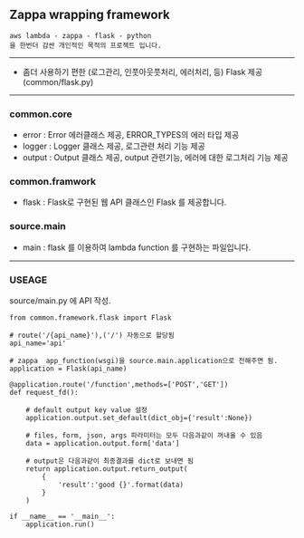 ## Zappa wrapping framework

    aws lambda - zappa - flask - python 
    을 한번더 감싼 개인적인 목적의 프로젝트 입니다. 

----

- 좀더 사용하기 편한 (로그관리, 인풋아웃풋처리, 에러처리, 등) Flask 제공 (common/flask.py)


----


### common.core
- error : Error 에러클래스 제공, ERROR_TYPES의 에러 타입 제공
- logger : Logger 클래스 제공, 로그관련 처리 기능 제공
- output : Output 클래스 제공, output 관련기능, 에러에 대한 로그처리 기능 제공

### common.framwork  

- flask : Flask로 구현된 웹 API 클래스인 Flask 를 제공합니다.  

### source.main

- main : flask 를 이용하여 lambda function 를 구현하는 파일입니다.  

---

### USEAGE

source/main.py 에 API 작성.

    from common.framework.flask import Flask
    
    # route('/{api_name}'),('/') 자동으로 할당됨 
    api_name='api'
    
    # zappa  app_function(wsgi)을 source.main.application으로 전해주면 됨.
    application = Flask(api_name)
    
    @application.route('/function',methods=['POST','GET'])
    def request_fd():
    
        # default output key value 설정
        application.output.set_default(dict_obj={'result':None})
        
        # files, form, json, args 파라미터는 모두 다음과같이 꺼내올 수 있음
        data = application.output.form['data']
        
        # output은 다음과같이 최종결과를 dict로 보내면 됨
        return application.output.return_output(
            {
                'result':'good {}'.format(data)
            }
        )
    
    if __name__ == '__main__':
        application.run()
        
        
